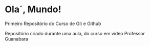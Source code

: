 # Ola´, Mundo!
 Primeiro Repositório do Curso de Git e Github

Repositório criado durante uma aula, do curso em vídeo Professor Guanabara